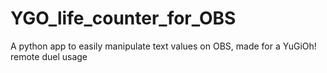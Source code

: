 # YGO_life_counter_for_OBS
A python app to easily manipulate text values on OBS, made for a YuGiOh! remote duel usage
